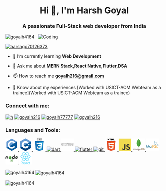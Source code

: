 
<h1 align="center">Hi 👋, I'm Harsh Goyal</h1>
<h3 align="center">A passionate Full-Stack web developer from India</h3>
<img align="right" alt="Coding" width="400" src="https://www.aalpha.net/wp-content/uploads/2020/12/full-stack-development.gif">

<p align="left"> <img src="https://komarev.com/ghpvc/?username=goyalh4164&label=Profile%20views&color=0e75b6&style=flat" alt="goyalh4164" /> </p>

<p align="left"> <a href="https://twitter.com/harshgo70126373" target="blank"><img src="https://img.shields.io/twitter/follow/harshgo70126373?logo=twitter&style=for-the-badge" alt="harshgo70126373" /></a> </p>

- 🌱 I’m currently learning **Web Development**

- 💬 Ask me about **MERN Stack,React Native,Flutter,DSA**

- 📫 How to reach me **goyalh216@gmail.com**

- 📄 Know about my experiences [Worked with USICT-ACM Webteam as a trainee](Worked with USICT-ACM Webteam as a trainee)

<h3 align="left">Connect with me:</h3>
<p align="left">
<!-- <a href="https://twitter.com/harshgo70126373" target="blank"><img align="center" src="https://raw.githubusercontent.com/rahuldkjain/github-profile-readme-generator/master/src/images/icons/Social/twitter.svg" alt="harshgo70126373" height="30" width="40" /></a> -->
<a href="https://linkedin.com/in/h" target="blank"><img align="center" src="https://raw.githubusercontent.com/rahuldkjain/github-profile-readme-generator/master/src/images/icons/Social/linked-in-alt.svg" alt="h" height="30" width="40" /></a>
<!-- <a href="https://instagram.com/harsh41660" target="blank"><img align="center" src="https://raw.githubusercontent.com/rahuldkjain/github-profile-readme-generator/master/src/images/icons/Social/instagram.svg" alt="harsh41660" height="30" width="40" /></a> -->
<a href="https://www.codechef.com/users/goyalh216" target="blank"><img align="center" src="https://cdn.jsdelivr.net/npm/simple-icons@3.1.0/icons/codechef.svg" alt="goyalh216" height="30" width="40" /></a>
<a href="https://www.hackerrank.com/goyalh77777" target="blank"><img align="center" src="https://raw.githubusercontent.com/rahuldkjain/github-profile-readme-generator/master/src/images/icons/Social/hackerrank.svg" alt="goyalh77777" height="30" width="40" /></a>
  <a href="https://www.leetcode.com/goyalh216" target="blank"><img align="center" src="https://raw.githubusercontent.com/rahuldkjain/github-profile-readme-generator/master/src/images/icons/Social/leet-code.svg" alt="goyalh216" height="30" width="40" /></a>
</p>

<h3 align="left">Languages and Tools:</h3>
<p align="left"> <a href="https://www.cprogramming.com/" target="_blank" rel="noreferrer"> <img src="https://raw.githubusercontent.com/devicons/devicon/master/icons/c/c-original.svg" alt="c" width="40" height="40"/> </a> <a href="https://www.w3schools.com/cpp/" target="_blank" rel="noreferrer"> <img src="https://raw.githubusercontent.com/devicons/devicon/master/icons/cplusplus/cplusplus-original.svg" alt="cplusplus" width="40" height="40"/> </a> <a href="https://www.w3schools.com/css/" target="_blank" rel="noreferrer"> <img src="https://raw.githubusercontent.com/devicons/devicon/master/icons/css3/css3-original-wordmark.svg" alt="css3" width="40" height="40"/> </a> <a href="https://dart.dev" target="_blank" rel="noreferrer"> <img src="https://www.vectorlogo.zone/logos/dartlang/dartlang-icon.svg" alt="dart" width="40" height="40"/> </a> <a href="https://expressjs.com" target="_blank" rel="noreferrer"> <img src="https://raw.githubusercontent.com/devicons/devicon/master/icons/express/express-original-wordmark.svg" alt="express" width="40" height="40"/> </a> <a href="https://flutter.dev" target="_blank" rel="noreferrer"> <img src="https://www.vectorlogo.zone/logos/flutterio/flutterio-icon.svg" alt="flutter" width="40" height="40"/> </a> <a href="https://git-scm.com/" target="_blank" rel="noreferrer"> <img src="https://www.vectorlogo.zone/logos/git-scm/git-scm-icon.svg" alt="git" width="40" height="40"/> </a> <a href="https://www.w3.org/html/" target="_blank" rel="noreferrer"> <img src="https://raw.githubusercontent.com/devicons/devicon/master/icons/html5/html5-original-wordmark.svg" alt="html5" width="40" height="40"/> </a> <a href="https://developer.mozilla.org/en-US/docs/Web/JavaScript" target="_blank" rel="noreferrer"> <img src="https://raw.githubusercontent.com/devicons/devicon/master/icons/javascript/javascript-original.svg" alt="javascript" width="40" height="40"/> </a> <a href="https://www.mongodb.com/" target="_blank" rel="noreferrer"> <img src="https://raw.githubusercontent.com/devicons/devicon/master/icons/mongodb/mongodb-original-wordmark.svg" alt="mongodb" width="40" height="40"/> </a> <a href="https://www.mysql.com/" target="_blank" rel="noreferrer"> <img src="https://raw.githubusercontent.com/devicons/devicon/master/icons/mysql/mysql-original-wordmark.svg" alt="mysql" width="40" height="40"/> </a> <a href="https://nodejs.org" target="_blank" rel="noreferrer"> <img src="https://raw.githubusercontent.com/devicons/devicon/master/icons/nodejs/nodejs-original-wordmark.svg" alt="nodejs" width="40" height="40"/> </a> <a href="https://reactjs.org/" target="_blank" rel="noreferrer"> <img src="https://raw.githubusercontent.com/devicons/devicon/master/icons/react/react-original-wordmark.svg" alt="react" width="40" height="40"/> </a> </p>

<p><img align="left" src="https://github-readme-stats.vercel.app/api/top-langs?username=goyalh4164&show_icons=true&locale=en&layout=compact" alt="goyalh4164" /></p>

<p>&nbsp;<img align="center" src="https://github-readme-stats.vercel.app/api?username=goyalh4164&show_icons=true&locale=en" alt="goyalh4164" /></p>

<p><img align="center" src="https://github-readme-streak-stats.herokuapp.com/?user=goyalh4164&" alt="goyalh4164" /></p>
